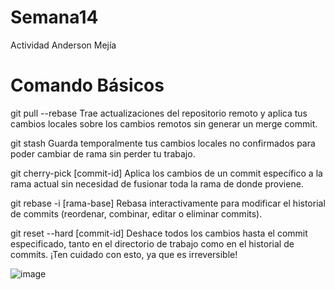 # Semana14
Actividad Anderson Mejía 

# Comando Básicos 
git pull --rebase
Trae actualizaciones del repositorio remoto y aplica tus cambios locales sobre los cambios remotos sin generar un merge commit.

git stash
Guarda temporalmente tus cambios locales no confirmados para poder cambiar de rama sin perder tu trabajo.

git cherry-pick [commit-id]
Aplica los cambios de un commit específico a la rama actual sin necesidad de fusionar toda la rama de donde proviene.

git rebase -i [rama-base]
Rebasa interactivamente para modificar el historial de commits (reordenar, combinar, editar o eliminar commits).

git reset --hard [commit-id]
Deshace todos los cambios hasta el commit especificado, tanto en el directorio de trabajo como en el historial de commits. ¡Ten cuidado con esto, ya que es irreversible!

![image](https://github.com/user-attachments/assets/469e13e9-75eb-4c35-9a9a-40588bcb3358)
